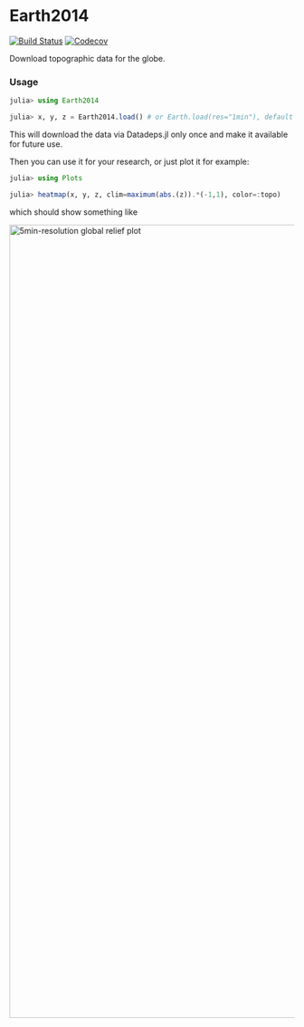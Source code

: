 # Earth2014

[![Build Status](https://travis-ci.com/briochemc/Earth2014.jl.svg?branch=master)](https://travis-ci.com/briochemc/Earth2014.jl)
[![Codecov](https://codecov.io/gh/briochemc/Earth2014.jl/branch/master/graph/badge.svg)](https://codecov.io/gh/briochemc/Earth2014.jl)

Download topographic data for the globe.

### Usage

```julia
julia> using Earth2014

julia> x, y, z = Earth2014.load() # or Earth.load(res="1min"), default is "5min"
```

This will download the data via Datadeps.jl only once and make it available for future use.

Then you can use it for your research, or just plot it for example:

```julia
julia> using Plots

julia> heatmap(x, y, z, clim=maximum(abs.(z)).*(-1,1), color=:topo)
```

which should show something like

<img width="1400" alt="5min-resolution global relief plot" src="https://user-images.githubusercontent.com/4486578/76491209-45a19e80-6481-11ea-8d32-815b8a440824.png">
